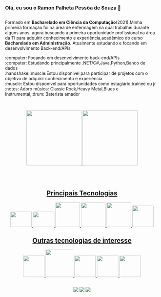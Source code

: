 ### Olá, eu sou o Ramon Palheta Pessôa de Souza 👋
##



<p>Formado em <strong>Bacharelado em Ciência da Computação</strong>(2021).Minha primeira formação foi na área de enfermagem na qual trabalhei durante alguns anos, agora buscando a primeira oportunidade profissional na área da TI para adquirir conhecimento e experiência,acadêmico do curso <strong>Bacharelado em Administração</strong>.
 Atualmente estudando e focando em desenvolvimento Back-end/APIs
 </p>
:computer: Focando  em desenvolvimento back-end/APIs <br>
:computer: Estudando principalmente .NET/C#,Java,Python,Banco de dados <br>
:handshake::muscle:Estou disponivel para  participar de projetos com o objetivo de adquirir conhecimento e experiência<br>
:muscle: Estou disponível para oportunidades como estagiário,trainee ou jr<br>
:notes: Adoro música: Classic Rock,Heavy Metal,Blues e Instrumental,:drum: Baterista amador
 







<br><div align="center">
 
  <a href="https://github.com/RamonPPessoa">
   
  <img height="180em" src="https://github-readme-stats.vercel.app/api?username=RamonPPessoa&show_icons=true&theme=dark&include_all_commits=true&count_private=true"/>
  <img height="180em" src="https://github-readme-stats.vercel.app/api/top-langs/?username=RamonPPessoa&layout=compact&langs_count=7&theme=dark"/>

  
   

    
 

  ##
 
   <div style="display-flex"><br>
    <h2>Principais Tecnologias</h2>
    

    
  <img height ="50" width="70" src = "https://cdn.jsdelivr.net/gh/devicons/devicon/icons/csharp/csharp-original.svg" />
 
<img height ="50" width="70" src = https://user-images.githubusercontent.com/33637915/147134570-12b4e3e2-058d-4f54-a57b-46123aea5b76.png />
<img height ="80" width="80" src="https://cdn.jsdelivr.net/gh/devicons/devicon/icons/microsoftsqlserver/microsoftsqlserver-plain-wordmark.svg" />
     <img  height ="80" width="80" src="https://cdn.jsdelivr.net/gh/devicons/devicon/icons/java/java-original-wordmark.svg" />
   <img height ="80" width="80" src="https://cdn.jsdelivr.net/gh/devicons/devicon/icons/spring/spring-original-wordmark.svg" />
    <img height ="70" width="70" src="https://cdn.jsdelivr.net/gh/devicons/devicon/icons/postgresql/postgresql-original-wordmark.svg" />
   
     
    
  </div>
  
   
   ##
   
   
   <h2>Outras tecnologias de interesse</h2>
   
   <img height ="70" width="70"  src="https://cdn.jsdelivr.net/gh/devicons/devicon/icons/python/python-original-wordmark.svg" />
   <img height ="90" width="90" src="https://cdn.jsdelivr.net/gh/devicons/devicon/icons/azure/azure-original-wordmark.svg" />
   <img height ="70" width="70" src="https://cdn.jsdelivr.net/gh/devicons/devicon/icons/flask/flask-original.svg" />
   <img height ="70" width="70" src="https://cdn.jsdelivr.net/gh/devicons/devicon/icons/mysql/mysql-original-wordmark.svg" />
   <img height ="70" width="70" src="https://cdn.jsdelivr.net/gh/devicons/devicon/icons/salesforce/salesforce-original.svg" />
          
   
  


 ##   



  

 <a href="" target="_blank"><img src="https://img.shields.io/badge/Discord-7289DA?style=for-the-badge&logo=discord&logoColor=white" target="_blank"></a> 
  <a href = "mailto:pessoapalheta.ramon@gmail.com"><img src="https://img.shields.io/badge/-Gmail-%23333?style=for-the-badge&logo=gmail&logoColor=white" target="_blank"></a>
  <a href="https://www.linkedin.com/in/ramon-palheta-pessoa-de-souza-715503159/" target="_blank"><img src="https://img.shields.io/badge/-LinkedIn-%230077B5?style=for-the-badge&logo=linkedin&logoColor=white" target="_blank"></a> 
 

 
</div>
